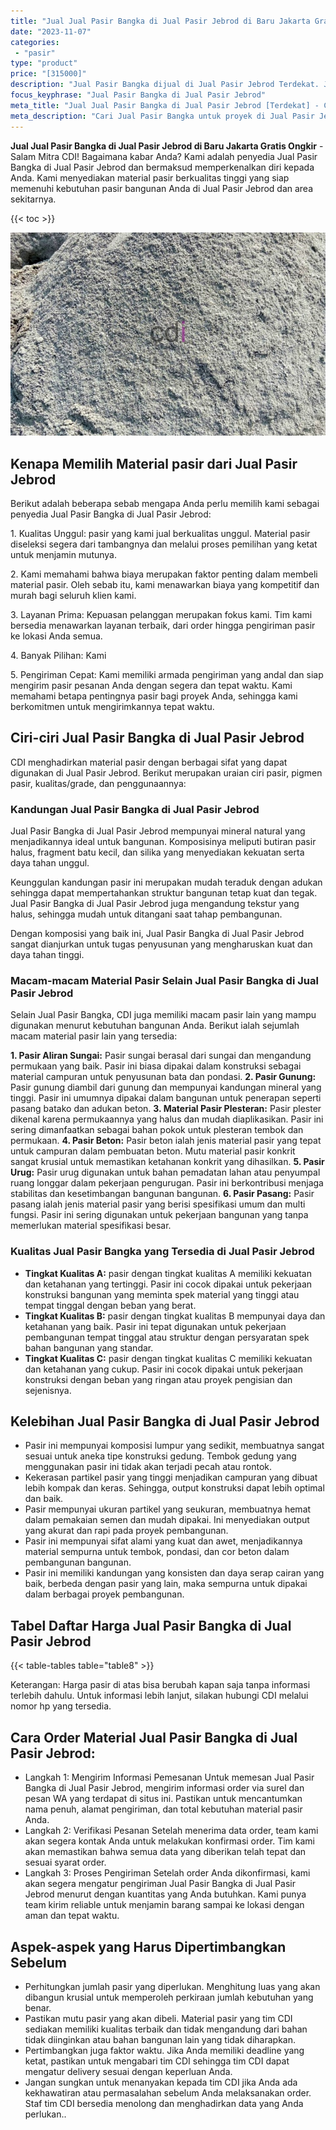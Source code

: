 ```yaml
---
title: "Jual Jual Pasir Bangka di Jual Pasir Jebrod di Baru Jakarta Gratis Ongkir"
date: "2023-11-07"
categories:
 - "pasir"
type: "product"
price: "[315000]"
description: "Jual Pasir Bangka dijual di Jual Pasir Jebrod Terdekat. Jual Pasir Bangka ini sering digunakan dalam proyek konstruksi sebagai bahan campuran yang terpilih dan halus. Silakan hubungi kami untuk informasi lebih lanjut."
focus_keyphrase: "Jual Pasir Bangka di Jual Pasir Jebrod"
meta_title: "Jual Jual Pasir Bangka di Jual Pasir Jebrod [Terdekat] - CDI"
meta_description: "Cari Jual Pasir Bangka untuk proyek di Jual Pasir Jebrod? Kami menyediakan Jual Pasir Bangka berkualitas untuk material adukan. Dapatkan penawaran terbaik sekarang."
---
```


**Jual Jual Pasir Bangka di Jual Pasir Jebrod di Baru Jakarta Gratis Ongkir** - Salam Mitra CDI! Bagaimana kabar Anda? Kami adalah penyedia Jual Pasir Bangka di Jual Pasir Jebrod dan bermaksud memperkenalkan diri kepada Anda. Kami menyediakan material pasir berkualitas tinggi yang siap memenuhi kebutuhan pasir bangunan Anda di Jual Pasir Jebrod dan area sekitarnya.

{{< toc >}}

![Jual Jual Pasir Bangka di Jual Pasir Jebrod di Baru Jakarta Gratis Ongkir](/images/pasir/pasir-bangunan-04.jpg)

## Kenapa Memilih Material pasir dari Jual Pasir Jebrod

Berikut adalah beberapa sebab mengapa Anda perlu memilih kami sebagai penyedia Jual Pasir Bangka di Jual Pasir Jebrod:

1\.  Kualitas Unggul: pasir yang kami jual berkualitas unggul. Material pasir diseleksi segera dari tambangnya dan melalui proses pemilihan yang ketat untuk menjamin mutunya.

2\.  Kami memahami bahwa biaya merupakan faktor penting dalam membeli material pasir. Oleh sebab itu, kami menawarkan biaya yang kompetitif dan murah bagi seluruh klien kami.

3\.  Layanan Prima: Kepuasan pelanggan merupakan fokus kami. Tim kami bersedia menawarkan layanan terbaik, dari order hingga pengiriman pasir ke lokasi Anda semua.

4\.  Banyak Pilihan: Kami

5\.  Pengiriman Cepat: Kami memiliki armada pengiriman yang andal dan siap mengirim pasir pesanan Anda dengan segera dan tepat waktu. Kami memahami betapa pentingnya pasir bagi proyek Anda, sehingga kami berkomitmen untuk mengirimkannya tepat waktu.

## Ciri-ciri Jual Pasir Bangka di Jual Pasir Jebrod

CDI menghadirkan material pasir dengan berbagai sifat yang dapat digunakan di Jual Pasir Jebrod. Berikut merupakan uraian ciri pasir, pigmen pasir, kualitas/grade, dan penggunaannya:

### Kandungan Jual Pasir Bangka di Jual Pasir Jebrod

Jual Pasir Bangka di Jual Pasir Jebrod mempunyai mineral natural yang menjadikannya ideal untuk bangunan. Komposisinya meliputi butiran pasir halus, fragment batu kecil, dan silika yang menyediakan kekuatan serta daya tahan unggul.

Keunggulan kandungan pasir ini merupakan mudah teraduk dengan adukan sehingga dapat mempertahankan struktur bangunan tetap kuat dan tegak. Jual Pasir Bangka di Jual Pasir Jebrod juga mengandung tekstur yang halus, sehingga mudah untuk ditangani saat tahap pembangunan.

Dengan komposisi yang baik ini, Jual Pasir Bangka di Jual Pasir Jebrod sangat dianjurkan untuk tugas penyusunan yang mengharuskan kuat dan daya tahan tinggi.

### Macam-macam Material Pasir Selain Jual Pasir Bangka di Jual Pasir Jebrod

Selain Jual Pasir Bangka, CDI juga memiliki macam pasir lain yang mampu digunakan menurut kebutuhan bangunan Anda. Berikut ialah sejumlah macam material pasir lain yang tersedia:

**1\. Pasir Aliran Sungai:** Pasir sungai berasal dari sungai dan mengandung permukaan yang baik. Pasir ini biasa dipakai dalam konstruksi sebagai material campuran untuk penyusunan bata dan pondasi.
**2\. Pasir Gunung:** Pasir gunung diambil dari gunung dan mempunyai kandungan mineral yang tinggi. Pasir ini umumnya dipakai dalam bangunan untuk penerapan seperti pasang batako dan adukan beton.
**3\. Material Pasir Plesteran:** Pasir plester dikenal karena permukaannya yang halus dan mudah diaplikasikan. Pasir ini sering dimanfaatkan sebagai bahan pokok untuk plesteran tembok dan permukaan.
**4\. Pasir Beton:** Pasir beton ialah jenis material pasir yang tepat untuk campuran dalam pembuatan beton. Mutu material pasir konkrit sangat krusial untuk memastikan ketahanan konkrit yang dihasilkan.
**5\. Pasir Urug:** Pasir urug digunakan untuk bahan pemadatan lahan atau penyumpal ruang longgar dalam pekerjaan pengurugan. Pasir ini berkontribusi menjaga stabilitas dan kesetimbangan bangunan bangunan.
**6\. Pasir Pasang:** Pasir pasang ialah jenis material pasir yang berisi spesifikasi umum dan multi fungsi. Pasir ini sering digunakan untuk pekerjaan bangunan yang tanpa memerlukan material spesifikasi besar.

### Kualitas Jual Pasir Bangka yang Tersedia di Jual Pasir Jebrod

*   **Tingkat Kualitas A:** pasir dengan tingkat kualitas A memiliki kekuatan dan ketahanan yang tertinggi. Pasir ini cocok dipakai untuk pekerjaan konstruksi bangunan yang meminta spek material yang tinggi atau tempat tinggal dengan beban yang berat.
*   **Tingkat Kualitas B:** pasir dengan tingkat kualitas B mempunyai daya dan ketahanan yang baik. Pasir ini tepat digunakan untuk pekerjaan pembangunan tempat tinggal atau struktur dengan persyaratan spek bahan bangunan yang standar.
*   **Tingkat Kualitas C:** pasir dengan tingkat kualitas C memiliki kekuatan dan ketahanan yang cukup. Pasir ini cocok dipakai untuk pekerjaan konstruksi dengan beban yang ringan atau proyek pengisian dan sejenisnya.

## Kelebihan Jual Pasir Bangka di Jual Pasir Jebrod

*   Pasir ini mempunyai komposisi lumpur yang sedikit, membuatnya sangat sesuai untuk aneka tipe konstruksi gedung. Tembok gedung yang menggunakan pasir ini tidak akan terjadi pecah atau rontok.
*   Kekerasan partikel pasir yang tinggi menjadikan campuran yang dibuat lebih kompak dan keras. Sehingga, output konstruksi dapat lebih optimal dan baik.
*   Pasir mempunyai ukuran partikel yang seukuran, membuatnya hemat dalam pemakaian semen dan mudah dipakai. Ini menyediakan output yang akurat dan rapi pada proyek pembangunan.
*   Pasir ini mempunyai sifat alami yang kuat dan awet, menjadikannya material sempurna untuk tembok, pondasi, dan cor beton dalam pembangunan bangunan.
*   Pasir ini memiliki kandungan yang konsisten dan daya serap cairan yang baik, berbeda dengan pasir yang lain, maka sempurna untuk dipakai dalam berbagai proyek pembangunan.

## Tabel Daftar Harga Jual Pasir Bangka di Jual Pasir Jebrod

{{< table-tables table="table8" >}}

Keterangan: Harga pasir di atas bisa berubah kapan saja tanpa informasi terlebih dahulu. Untuk informasi lebih lanjut, silakan hubungi CDI melalui nomor hp yang tersedia.

## Cara Order Material Jual Pasir Bangka di Jual Pasir Jebrod:

*   Langkah 1: Mengirim Informasi Pemesanan
Untuk memesan Jual Pasir Bangka di Jual Pasir Jebrod, mengirim informasi order via surel dan pesan WA yang terdapat di situs ini. Pastikan untuk mencantumkan nama penuh, alamat pengiriman, dan total kebutuhan material pasir Anda.
*   Langkah 2: Verifikasi Pesanan
Setelah menerima data order, team kami akan segera kontak Anda untuk melakukan konfirmasi order. Tim kami akan memastikan bahwa semua data yang diberikan telah tepat dan sesuai syarat order.
*   Langkah 3: Proses Pengiriman
Setelah order Anda dikonfirmasi, kami akan segera mengatur pengiriman Jual Pasir Bangka di Jual Pasir Jebrod menurut dengan kuantitas yang Anda butuhkan. Kami punya team kirim reliable untuk menjamin barang sampai ke lokasi dengan aman dan tepat waktu.

## Aspek-aspek yang Harus Dipertimbangkan Sebelum

*   Perhitungkan jumlah pasir yang diperlukan. Menghitung luas yang akan dibangun krusial untuk memperoleh perkiraan jumlah kebutuhan yang benar.
*   Pastikan mutu pasir yang akan dibeli. Material pasir yang tim CDI sediakan memiliki kualitas terbaik dan tidak mengandung dari bahan tidak diinginkan atau bahan bangunan lain yang tidak diharapkan.
*   Pertimbangkan juga faktor waktu. Jika Anda memiliki deadline yang ketat, pastikan untuk mengabari tim CDI sehingga tim CDI dapat mengatur delivery sesuai dengan keperluan Anda.
*   Jangan sungkan untuk menanyakan kepada tim CDI jika Anda ada kekhawatiran atau permasalahan sebelum Anda melaksanakan order. Staf tim CDI bersedia menolong dan menghadirkan data yang Anda perlukan..